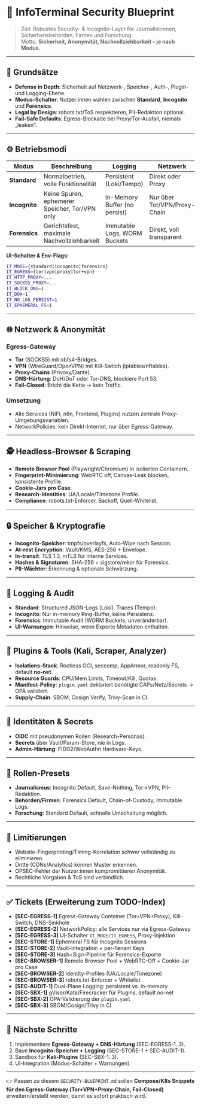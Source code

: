 # 🔐 InfoTerminal Security Blueprint

> Ziel: Robustes Security- & Incognito-Layer für Journalist:innen, Sicherheitsbehörden, Firmen und Forschung.  
> Motto: **Sicherheit, Anonymität, Nachvollziehbarkeit – je nach Modus.**

---

## 🎯 Grundsätze

- **Defense in Depth**: Sicherheit auf Netzwerk-, Speicher-, Auth-, Plugin- und Logging-Ebene.  
- **Modus-Schalter**: Nutzer:innen wählen zwischen **Standard**, **Incognito** und **Forensics**.  
- **Legal by Design**: robots.txt/ToS respektieren, PII-Redaktion optional.  
- **Fail-Safe Defaults**: Egress-Blockade bei Proxy/Tor-Ausfall, niemals „leaken“.  

---

## ⚙️ Betriebsmodi

| Modus      | Beschreibung | Logging | Netzwerk | Speicher | Zielgruppe |
|------------|--------------|---------|----------|----------|------------|
| **Standard** | Normalbetrieb, volle Funktionalität | Persistent (Loki/Tempo) | Direkt oder Proxy | Normal FS | Forschung |
| **Incognito** | Keine Spuren, ephemerer Speicher, Tor/VPN only | In-Memory Buffer (no persist) | Nur über Tor/VPN/Proxy-Chain | tmpfs/overlayfs | Journalismus |
| **Forensics** | Gerichtsfest, maximale Nachvollziehbarkeit | Immutable Logs, WORM Buckets | Direkt, voll transparent | Hash+Sign | Sicherheitsbehörden |

**UI-Schalter & Env-Flags:**

```bash
IT_MODE={standard|incognito|forensics}
IT_EGRESS={tor|vpn|proxy|tor+vpn}
IT_HTTP_PROXY=...
IT_SOCKS5_PROXY=...
IT_BLOCK_DNS=1
IT_DOH=1
IT_NO_LOG_PERSIST=1
IT_EPHEMERAL_FS=1
````

---

## 🌐 Netzwerk & Anonymität

### Egress-Gateway

* **Tor** (SOCKS5) mit obfs4-Bridges.
* **VPN** (WireGuard/OpenVPN) mit Kill-Switch (iptables/nftables).
* **Proxy-Chains** (Privoxy/Dante).
* **DNS-Härtung**: DoH/DoT oder Tor-DNS, blockiere Port 53.
* **Fail-Closed**: Bricht die Kette → kein Traffic.

### Umsetzung

* Alle Services (NiFi, n8n, Frontend, Plugins) nutzen zentrale Proxy-Umgebungsvariablen.
* NetworkPolicies: kein Direkt-Internet, nur über Egress-Gateway.

---

## 🕵️ Headless-Browser & Scraping

* **Remote Browser Pool** (Playwright/Chromium) in isolierten Containern.
* **Fingerprint-Minimierung**: WebRTC off, Canvas-Leak blocken, konsistente Profile.
* **Cookie-Jars pro Case**.
* **Research-Identities**: UA/Locale/Timezone Profile.
* **Compliance**: robots.txt-Enforcer, Backoff, Quell-Whitelist.

---

## 🔒 Speicher & Kryptografie

* **Incognito-Speicher**: tmpfs/overlayfs, Auto-Wipe nach Session.
* **At-rest Encryption**: Vault/KMS, AES-256 + Envelope.
* **In-transit**: TLS 1.3, mTLS für interne Services.
* **Hashes & Signaturen**: SHA-256 + sigstore/rekor für Forensics.
* **PII-Wächter**: Erkennung & optionale Schwärzung.

---

## 📑 Logging & Audit

* **Standard**: Structured JSON-Logs (Loki), Traces (Tempo).
* **Incognito**: Nur in-memory Ring-Buffer, keine Persistenz.
* **Forensics**: Immutable Audit (WORM Buckets, unveränderbar).
* **UI-Warnungen**: Hinweise, wenn Exporte Metadaten enthalten.

---

## 🧩 Plugins & Tools (Kali, Scraper, Analyzer)

* **Isolations-Stack**: Rootless OCI, seccomp, AppArmor, readonly FS, default **no-net**.
* **Resource Guards**: CPU/Mem Limits, Timeout/Kill, Quotas.
* **Manifest-Policy**: `plugin.yaml` deklariert benötigte CAPs/Netz/Secrets → OPA validiert.
* **Supply-Chain**: SBOM, Cosign Verify, Trivy-Scan in CI.

---

## 👤 Identitäten & Secrets

* **OIDC** mit pseudonymen Rollen (Research-Personas).
* **Secrets** über Vault/Param-Store, nie in Logs.
* **Admin-Härtung**: FIDO2/WebAuthn Hardware-Keys.

---

## 🧭 Rollen-Presets

* **Journalismus**: Incognito Default, Save-Nothing, Tor→VPN, PII-Redaktion.
* **Behörden/Firmen**: Forensics Default, Chain-of-Custody, Immutable Logs.
* **Forschung**: Standard Default, schnelle Umschaltung möglich.

---

## 🚨 Limitierungen

* Website-Fingerprinting/Timing-Korrelation schwer vollständig zu eliminieren.
* Dritte (CDNs/Analytics) können Muster erkennen.
* OPSEC-Fehler der Nutzer\:innen kompromittieren Anonymität.
* Rechtliche Vorgaben & ToS sind verbindlich.

---

## ✅ Tickets (Erweiterung zum TODO-Index)

* **\[SEC-EGRESS-1]** Egress-Gateway Container (Tor+VPN+Proxy), Kill-Switch, DNS-Sinkhole
* **\[SEC-EGRESS-2]** NetworkPolicy: alle Services nur via Egress-Gateway
* **\[SEC-EGRESS-3]** UI-Schalter `IT_MODE/IT_EGRESS`, Proxy-Injektion
* **\[SEC-STORE-1]** Ephemeral FS für Incognito Sessions
* **\[SEC-STORE-2]** Vault-Integration + per-Tenant Keys
* **\[SEC-STORE-3]** Hash+Sign-Pipeline für Forensics-Exporte
* **\[SEC-BROWSER-1]** Remote Browser Pool + WebRTC-Off + Cookie-Jar pro Case
* **\[SEC-BROWSER-2]** Identity-Profiles (UA/Locale/Timezone)
* **\[SEC-BROWSER-3]** robots.txt-Enforcer + Whitelist
* **\[SEC-AUDIT-1]** Dual-Plane Logging: persistent vs. in-memory
* **\[SEC-SBX-1]** gVisor/Kata/Firecracker für Plugins, default no-net
* **\[SEC-SBX-2]** OPA-Validierung der `plugin.yaml`
* **\[SEC-SBX-3]** SBOM/Cosign/Trivy in CI

---

## 🚀 Nächste Schritte

1. Implementiere **Egress-Gateway + DNS-Härtung** (SEC-EGRESS-1..3).
2. Baue **Incognito-Speicher + Logging** (SEC-STORE-1 + SEC-AUDIT-1).
3. Sandbox für **Kali-Plugins** (SEC-SBX-1..3).
4. UI-Integration (Modus-Schalter + Warnungen).

---

👉 Passen zu diesem `SECURITY-BLUEPRINT.md` sollen **Compose/K8s Snippets für den Egress-Gateway (Tor+VPN+Proxy-Chain, Fail-Closed)** erweitern/erstellt werden, damit es sofort praktisch wird.
